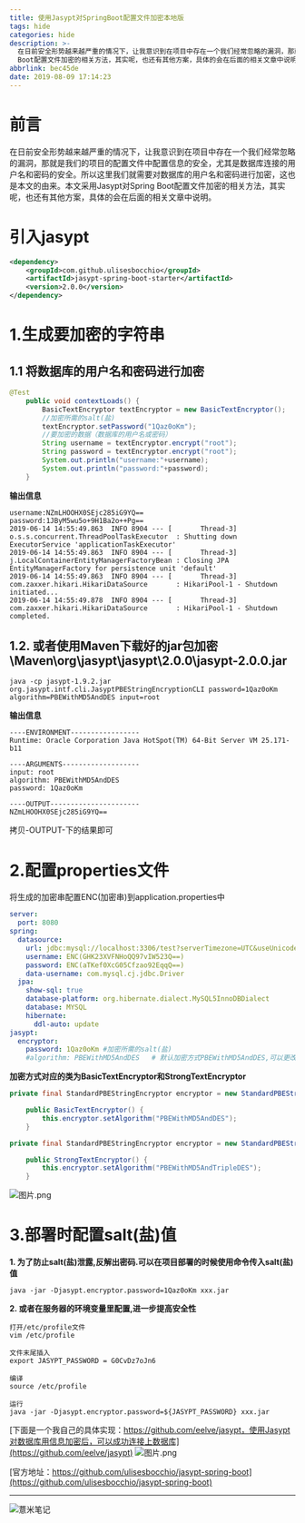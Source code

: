 ```yaml
---
title: 使用Jasypt对SpringBoot配置文件加密本地版
tags: hide
categories: hide
description: >-
  在日前安全形势越来越严重的情况下，让我意识到在项目中存在一个我们经常忽略的漏洞，那就是我们的项目的配置文件中配置信息的安全，尤其是数据库连接的用户名和密码的安全。所以这里我们就需要对数据库的用户名和密码进行加密，这也是本文的由来。本文采用Jasypt对Spring
  Boot配置文件加密的相关方法，其实呢，也还有其他方案，具体的会在后面的相关文章中说明。
abbrlink: bec45de
date: 2019-08-09 17:14:23
---
```

# **前言**
在日前安全形势越来越严重的情况下，让我意识到在项目中存在一个我们经常忽略的漏洞，那就是我们的项目的配置文件中配置信息的安全，尤其是数据库连接的用户名和密码的安全。所以这里我们就需要对数据库的用户名和密码进行加密，这也是本文的由来。本文采用Jasypt对Spring Boot配置文件加密的相关方法，其实呢，也还有其他方案，具体的会在后面的相关文章中说明。

# **引入jasypt**
```xml
<dependency>
    <groupId>com.github.ulisesbocchio</groupId>
    <artifactId>jasypt-spring-boot-starter</artifactId>
    <version>2.0.0</version>
</dependency>
```

# **1.生成要加密的字符串**
## 1.1 将数据库的用户名和密码进行加密
```java
@Test
    public void contextLoads() {
        BasicTextEncryptor textEncryptor = new BasicTextEncryptor();
        //加密所需的salt(盐)
        textEncryptor.setPassword("1Qaz0oKm");
        //要加密的数据（数据库的用户名或密码）
        String username = textEncryptor.encrypt("root");
        String password = textEncryptor.encrypt("root");
        System.out.println("username:"+username);
        System.out.println("password:"+password);
    }
```

**输出信息**

```shell script
username:NZmLHOOHX0SEjc285iG9YQ==
password:1JByM5wu5o+9H1Ba2o++Pg==
2019-06-14 14:55:49.863  INFO 8904 --- [       Thread-3] o.s.s.concurrent.ThreadPoolTaskExecutor  : Shutting down ExecutorService 'applicationTaskExecutor'
2019-06-14 14:55:49.863  INFO 8904 --- [       Thread-3] j.LocalContainerEntityManagerFactoryBean : Closing JPA EntityManagerFactory for persistence unit 'default'
2019-06-14 14:55:49.863  INFO 8904 --- [       Thread-3] com.zaxxer.hikari.HikariDataSource       : HikariPool-1 - Shutdown initiated...
2019-06-14 14:55:49.878  INFO 8904 --- [       Thread-3] com.zaxxer.hikari.HikariDataSource       : HikariPool-1 - Shutdown completed.
```
## 1.2. 或者使用Maven下载好的jar包加密\Maven\org\jasypt\jasypt\2.0.0\jasypt-2.0.0.jar
```shell script
java -cp jasypt-1.9.2.jar org.jasypt.intf.cli.JasyptPBEStringEncryptionCLI password=1Qaz0oKm algorithm=PBEWithMD5AndDES input=root
```
**输出信息**
```shell script
----ENVIRONMENT-----------------
Runtime: Oracle Corporation Java HotSpot(TM) 64-Bit Server VM 25.171-b11

----ARGUMENTS-------------------
input: root
algorithm: PBEWithMD5AndDES
password: 1Qaz0oKm 

----OUTPUT----------------------
NZmLHOOHX0SEjc285iG9YQ==
```
拷贝-OUTPUT-下的结果即可
# **2.配置properties文件**
将生成的加密串配置ENC(加密串)到application.properties中
```yaml
server:
  port: 8080
spring:
  datasource:
    url: jdbc:mysql://localhost:3306/test?serverTimezone=UTC&useUnicode=true&characterEncoding=utf-8&useSSL=true
    username: ENC(GHK23XVFNHoQQ97vIW523Q==)
    password: ENC(aTKef0XcG05Cfzao92EqqQ==)
    data-username: com.mysql.cj.jdbc.Driver
  jpa:
    show-sql: true
    database-platform: org.hibernate.dialect.MySQL5InnoDBDialect
    database: MYSQL
    hibernate:
      ddl-auto: update
jasypt:
  encryptor:
    password: 1Qaz0oKm #加密所需的salt(盐)
    #algorithm: PBEWithMD5AndDES   # 默认加密方式PBEWithMD5AndDES,可以更改为PBEWithMD5AndTripleDES
```
**加密方式对应的类为BasicTextEncryptor和StrongTextEncryptor**
```java
private final StandardPBEStringEncryptor encryptor = new StandardPBEStringEncryptor();

    public BasicTextEncryptor() {
        this.encryptor.setAlgorithm("PBEWithMD5AndDES");
    }
```
```java
private final StandardPBEStringEncryptor encryptor = new StandardPBEStringEncryptor();

    public StrongTextEncryptor() {
        this.encryptor.setAlgorithm("PBEWithMD5AndTripleDES");
    }
```
![图片.png](https://eelve.com/upload/2019/6/springbootjasypydiagrams-3a7616cc841c4f7583fc7173e32aaab4.png)
# **3.部署时配置salt(盐)值**
**1. 为了防止salt(盐)泄露,反解出密码.可以在项目部署的时候使用命令传入salt(盐)值**
```shell script
java -jar -Djasypt.encryptor.password=1Qaz0oKm xxx.jar
```
**2. 或者在服务器的环境变量里配置,进一步提高安全性**
```shell script
打开/etc/profile文件
vim /etc/profile

文件末尾插入
export JASYPT_PASSWORD = G0CvDz7oJn6

编译 
source /etc/profile

运行 
java -jar -Djasypt.encryptor.password=${JASYPT_PASSWORD} xxx.jar
```

[下面是一个我自己的具体实现：https://github.com/eelve/jasypt，使用Jasypt对数据库用信息加密后，可以成功连接上数据库](https://github.com/eelve/jasypt)
![图片.png](https://eelve.com/upload/2019/6/springbootjasypyresult-5f2ef70fe5124f5595a48b341807f2c3.png)

[官方地址：https://github.com/ulisesbocchio/jasypt-spring-boot](https://github.com/ulisesbocchio/jasypt-spring-boot)



---

![薏米笔记](https://image.eelve.com/eblog/eblog-b269767ff45b4e01a1c380e38898c1c0.png)
